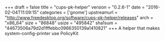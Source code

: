 +++
draft = false
title = "cups-pk-helper"
version = "0.2.6-1"
date = "2016-02-04T11:09:15"
categories = ['gnome']
upstreamurl = "http://www.freedesktop.org/software/cups-pk-helper/releases"
arch = "x86_64"
size = "86848"
usize = "495842"
sha1sum = "44673506a79d2d1fffebbc0966350139a1410821"
+++
A helper that makes system-config-printer use PolicyKit